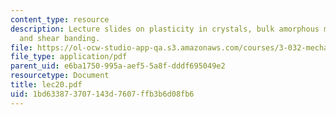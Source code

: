 ```yaml
---
content_type: resource
description: Lecture slides on plasticity in crystals, bulk amorphous metals, yielding,
  and shear banding.
file: https://ol-ocw-studio-app-qa.s3.amazonaws.com/courses/3-032-mechanical-behavior-of-materials-fall-2007/1bd633873707143d7607ffb3b6d08fb6_lec20.pdf
file_type: application/pdf
parent_uid: e6ba1750-995a-aef5-5a8f-dddf695049e2
resourcetype: Document
title: lec20.pdf
uid: 1bd63387-3707-143d-7607-ffb3b6d08fb6
---
```

